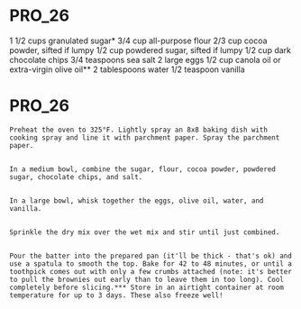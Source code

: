 # PRO_26

1 1/2 cups granulated sugar*
3/4 cup all-purpose flour
2/3 cup cocoa powder, sifted if lumpy
1/2 cup powdered sugar, sifted if lumpy
1/2 cup dark chocolate chips
3/4 teaspoons sea salt
2 large eggs
1/2 cup canola oil or extra-virgin olive oil**
2 tablespoons water
1/2 teaspoon vanilla

# PRO_26
    Preheat the oven to 325°F. Lightly spray an 8x8 baking dish with cooking spray and line it with parchment paper. Spray the parchment paper.


    In a medium bowl, combine the sugar, flour, cocoa powder, powdered sugar, chocolate chips, and salt.


    In a large bowl, whisk together the eggs, olive oil, water, and vanilla.


    Sprinkle the dry mix over the wet mix and stir until just combined.


    Pour the batter into the prepared pan (it'll be thick - that's ok) and use a spatula to smooth the top. Bake for 42 to 48 minutes, or until a toothpick comes out with only a few crumbs attached (note: it's better to pull the brownies out early than to leave them in too long). Cool completely before slicing.*** Store in an airtight container at room temperature for up to 3 days. These also freeze well!